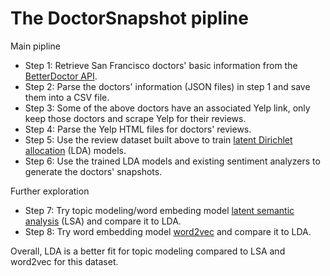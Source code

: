 # The DoctorSnapshot pipline

Main pipline
* Step 1: Retrieve San Francisco doctors' basic information from the [BetterDoctor API](https://developer.betterdoctor.com/).
* Step 2: Parse the doctors' information (JSON files) in step 1 and save them into a CSV file.
* Step 3: Some of the above doctors have an associated Yelp link, only keep those doctors and scrape Yelp for their reviews.
* Step 4: Parse the Yelp HTML files for doctors' reviews.
* Step 5: Use the review dataset built above to train [latent Dirichlet allocation](https://en.wikipedia.org/wiki/Latent_Dirichlet_allocation) (LDA) models.
* Step 6: Use the trained LDA models and existing sentiment analyzers to generate the doctors' snapshots.

Further exploration
* Step 7: Try topic modeling/word embeding model [latent semantic analysis](https://en.wikipedia.org/wiki/Latent_semantic_analysis) (LSA) and compare it to LDA.
* Step 8: Try word embedding model [word2vec](https://en.wikipedia.org/wiki/Word2vec) and compare it to LDA.

Overall, LDA is a better fit for topic modeling compared to LSA and word2vec for this dataset.
